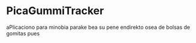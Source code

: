 # PicaGummiTracker
aPlicaciono para minobia parake bea su pene endirekto osea de bolsas de gomitas pues
